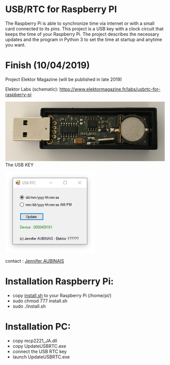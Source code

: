 # USB/RTC for Raspberry PI

The Raspberry Pi is able to synchronize time via internet or with a small card connected to its pins. This project is a USB key with a clock circuit that keeps the time of your Raspberry Pi. The project describes the necessary updates and the program in Python 3 to set the time at startup and anytime you want.

# Finish (10/04/2019)


Project Elektor Magazine
(will be published in late 2019)

Elektor Labs (schematic): https://www.elektormagazine.fr/labs/usbrtc-for-raspberry-pi

![Carte electronic](USB-RTC.png)
The USB KEY

![ProgramPC](USB-RTC-program-PC.png)

contact : [Jennifer AUBINAIS](mailto:jennifer@aubinais.net) 


# Installation Raspberry Pi:

- copy [install.sh](https://github.com/jenniferaubinais/USB_RTC/blob/master/RaspberryPi/install.sh) to your Raspberry Pi (/home/pi/)
- sudo chmod 777 install.sh
- sudo ./install.sh
 
# Installation PC:

- copy mcp2221_JA.dll
- copy UpdateUSBRTC.exe
- connect the USB RTC key
- launch UpdateUSBRTC.exe
